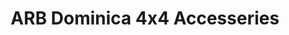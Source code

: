 ---
title: "ARB Dominica 4x4 Accesseries"
url: /santo-domingo/arb-dominica-4x4-accesseries/
shop: Autohaus
---